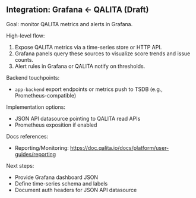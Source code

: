 ## Integration: Grafana ← QALITA (Draft)

Goal: monitor QALITA metrics and alerts in Grafana.

High-level flow:

1. Expose QALITA metrics via a time-series store or HTTP API.
2. Grafana panels query these sources to visualize score trends and issue counts.
3. Alert rules in Grafana or QALITA notify on thresholds.

Backend touchpoints:

- `app-backend` export endpoints or metrics push to TSDB (e.g., Prometheus-compatible)

Implementation options:

- JSON API datasource pointing to QALITA read APIs
- Prometheus exposition if enabled

Docs references:

- Reporting/Monitoring: https://doc.qalita.io/docs/platform/user-guides/reporting

Next steps:

- Provide Grafana dashboard JSON
- Define time-series schema and labels
- Document auth headers for JSON API datasource


